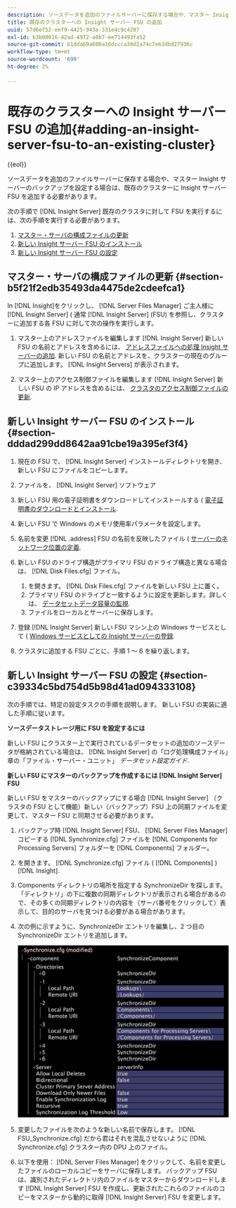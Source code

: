 ```yaml
---
description: ソースデータを追加のファイルサーバーに保存する場合や、マスター Insight サーバーのバックアップを設定する場合は、既存のクラスターに Insight サーバー FSU を追加する必要があります。
title: 既存のクラスターへの Insight サーバー FSU の追加
uuid: 57d6ef52-eef9-4425-943a-331e4c9c4207
exl-id: b3b08016-42ad-4972-a8b7-ee714493fa52
source-git-commit: b1dda69a606a16dccca30d2a74c7e63dbd27936c
workflow-type: tm+mt
source-wordcount: '699'
ht-degree: 2%

---
```


# 既存のクラスターへの Insight サーバー FSU の追加{#adding-an-insight-server-fsu-to-an-existing-cluster}

{{eol}}

ソースデータを追加のファイルサーバーに保存する場合や、マスター Insight サーバーのバックアップを設定する場合は、既存のクラスターに Insight サーバー FSU を追加する必要があります。

次の手順で [!DNL Insight Server] 既存のクラスタに対して FSU を実行するには、次の手順を実行する必要があります。

1. [マスター・サーバの構成ファイルの更新](../../../../../home/c-inst-svr/c-install-ins-svr/c-ins-svr-clstrs/c-add-ins-svrs-ex-clstr/c-add-fsu-ex-clstr.md#section-b5f21f2edb35493da4475de2cdeefca1)
1. [新しい Insight サーバー FSU のインストール](../../../../../home/c-inst-svr/c-install-ins-svr/c-ins-svr-clstrs/c-add-ins-svrs-ex-clstr/c-add-fsu-ex-clstr.md#section-dddad299dd8642aa91cbe19a395ef3f4)
1. [新しい Insight サーバー FSU の設定](../../../../../home/c-inst-svr/c-install-ins-svr/c-ins-svr-clstrs/c-add-ins-svrs-ex-clstr/c-add-fsu-ex-clstr.md#section-c39334c5bd754d5b98d41ad094333108)

## マスター・サーバの構成ファイルの更新 {#section-b5f21f2edb35493da4475de2cdeefca1}

In [!DNL Insight]をクリックし、 [!DNL Server Files Manager] ご主人様に [!DNL Insight Server] ( 通常 [!DNL Insight Server] (FSU) を参照し、クラスターに追加する各 FSU に対して次の操作を実行します。

1. マスター上のアドレスファイルを編集します [!DNL Insight Server] 新しい FSU の名前とアドレスを含めるには、 [アドレスファイルへの処理 Insight サーバーの追加](../../../../../home/c-inst-svr/c-install-ins-svr/c-ins-svr-clstrs/c-inst-ins-svr-clstr/c-inst-proc-clstr/c-config-mstr-ins-svr-clstr.md#section-2fe5298180164e8dbaa59ea6b6ff682d). 新しい FSU の名前とアドレスを、クラスターの現在のグループに追加します。 [!DNL Insight Servers] が表示されます。

1. マスター上のアクセス制御ファイルを編集します [!DNL Insight Server] 新しい FSU の IP アドレスを含めるには、 [クラスタのアクセス制御ファイルの更新](../../../../../home/c-inst-svr/c-install-ins-svr/c-ins-svr-clstrs/c-inst-ins-svr-clstr/c-inst-proc-clstr/c-config-mstr-ins-svr-clstr.md#section-fce1367d92a445168c35e9ca506e7d6b).

## 新しい Insight サーバー FSU のインストール {#section-dddad299dd8642aa91cbe19a395ef3f4}

1. 現在の FSU で、 [!DNL Insight Server] インストールディレクトリを開き、新しい FSU にファイルをコピーします。
1. ファイルを、 [!DNL Insight Server] ソフトウェア
1. 新しい FSU 用の電子証明書をダウンロードしてインストールする ( [電子証明書のダウンロードとインストール](../../../../../home/c-inst-svr/c-install-ins-svr/t-install-proc-inst-svr-dpu/c-dnld-dgtl-cert/c-dnld-dgtl-cert.md#concept-4f79c240492f4e52b6375b4b3bbefa17).
1. 新しい FSU で Windows のメモリ使用率パラメータを設定します。
1. 名前を変更 [!DNL .address] FSU の名前を反映したファイル ( [サーバーのネットワーク位置の定義](../../../../../home/c-inst-svr/c-install-ins-svr/t-install-proc-inst-svr-dpu/c-svrs-ntwk-loc/c-svrs-ntwk-loc.md#concept-87dd2aa3448c415ca1285bc445a8c649).

1. 新しい FSU のドライブ構造がプライマリ FSU のドライブ構造と異なる場合は、 [!DNL Disk Files.cfg] ファイル。

   1. を開きます。 [!DNL Disk Files.cfg] ファイルを新しい FSU 上に置く。
   1. プライマリ FSU のドライブと一致するように設定を更新します。詳しくは、 [データセットデータ容量の監視](../../../../../home/c-inst-svr/c-admin-inst-svr/c-mntr-disk-spc/t-mntr-dtst-data-spc.md#task-6223fa2c718845678824a0a96df96a03).
   1. ファイルをローカルとサーバーに保存します。

1. 登録 [!DNL Insight Server] 新しい FSU マシン上の Windows サービスとして ( [Windows サービスとしての Insight サーバーの登録](../../../../../home/c-inst-svr/c-install-ins-svr/t-install-proc-inst-svr-dpu/c-reg-wdws-svc.md#concept-f2c7aa891d544a2595aa01d0d796a540).

1. クラスタに追加する FSU ごとに、手順 1 ～ 6 を繰り返します。

## 新しい Insight サーバー FSU の設定 {#section-c39334c5bd754d5b98d41ad094333108}

次の手順では、特定の設定タスクの手順を説明します。 新しい FSU の実装に適した手順に従います。

**ソースデータストレージ用に FSU を設定するには**

新しい FSU にクラスター上で実行されているデータセットの追加のソースデータが格納されている場合は、 [!DNL Insight Server] の「ログ処理構成ファイル」章の「ファイル・サーバー・ユニット」 *データセット設定ガイド*.

**新しい FSU にマスターのバックアップを作成するには [!DNL Insight Server] FSU**

新しい FSU をマスターのバックアップにする場合 [!DNL Insight Server] （クラスタの FSU として機能）新しい（バックアップ）FSU 上の同期ファイルを変更して、マスター FSU と同期させる必要があります。

1. バックアップ時 [!DNL Insight Server] FSU、 [!DNL Server Files Manager] コピーする [!DNL Synchronize.cfg] ファイルを [!DNL Components for Processing Servers] フォルダーを [!DNL Components] フォルダー。

1. を開きます。 [!DNL Synchronize.cfg] ファイル ( [!DNL Components] ) [!DNL Insight].

1. Components ディレクトリの場所を指定する SynchronizeDir を探します。 「ディレクトリ」の下に複数の同期ディレクトリが表示される場合があるので、その多くの同期ディレクトリの内容を（サーバ番号をクリックして）表示して、目的のサーバを見つける必要がある場合があります。
1. 次の例に示すように、SynchronizeDir エントリを編集し、2 つ目の SynchronizeDir エントリを追加します。

   ![](assets/cfg_cluster_SynchronizeDirEditComponents.png)

1. 変更したファイルを次のような新しい名前で保存します。 [!DNL FSU_Synchronize.cfg] だから君はそれを混乱させないように [!DNL Synchronize.cfg] クラスター内の DPU 上のファイル。

1. 以下を使用： [!DNL Server Files Manager] をクリックして、名前を変更したファイルのローカルコピーをサーバに保存します。 バックアップ FSU は、識別されたディレクトリ内のファイルをマスターからダウンロードします [!DNL Insight Server] FSU を作成し、更新されたこれらのファイルのコピーをマスターから動的に取得 [!DNL Insight Server] FSU を変更します。
